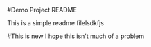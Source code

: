 #Demo Project README

This is a simple readme filelsdkfjs

#This is new
I hope this isn't much of a problem